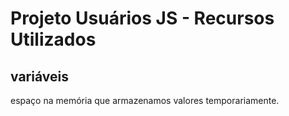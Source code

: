 # Projeto Usuários JS - Recursos Utilizados

## variáveis
espaço na memória que armazenamos valores temporariamente.